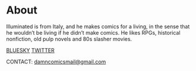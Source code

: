 # About

Illuminated is from Italy, and he makes comics for a living, in the sense that he wouldn’t be living if he didn’t make comics. He likes RPGs, historical nonfiction, old pulp novels and 80s slasher movies.

[BLUESKY](https://bsky.app/profile/illuminatedcomics.bsky.social)
[TWITTER](https://twitter.com/illuminacomics)

CONTACT:
damncomicsmail@gmail.com
